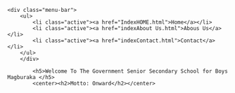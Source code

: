 <!DOCTYPE html>
<html lang="en">
<head>
    <meta charset="UTF-8">
    <meta http-equiv="X-UA-Compatible" content="IE=edge">
    <meta name="viewport" content="width=device-width, initial-scale=1.0">
    <title>WELCOME TO GOVERNMENT SENIOR SECONDARY SCHOOL FOR BOYS MAGBURAKA</title>
    <link rel="stylesheet" href="style.css"
</head>
<body>
    
    <div class="menu-bar">
        <ul>
            <li class="active"><a href="IndexHOME.html">Home</a></li>
            <li class="active"><a href="indexAbout Us.html">Abous Us</a></li>
            <li class="active"><a href="indexContact.html">Contact</a></li>
        </ul>
        </div>
        
            <h5>Welcome To The Government Senior Secondary School for Boys Magburaka </h5>
            <center><h2>Motto: Onward</h2></center>
        
        
       
</body>
</html>
